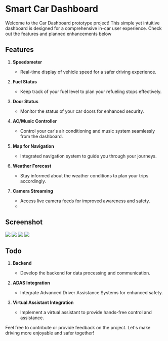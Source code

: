 # Smart Car Dashboard

Welcome to the Car Dashboard  prototype project! This simple yet intuitive dashboard is designed for a comprehensive in-car user experience. Check out the features and planned enhancements below

## Features

1. **Speedometer**
   - Real-time display of vehicle speed for a safer driving experience.

2. **Fuel Status**
   - Keep track of your fuel level to plan your refueling stops effectively.

3. **Door Status**
   - Monitor the status of your car doors for enhanced security.

4. **AC/Music Controller**
   - Control your car's air conditioning and music system seamlessly from the dashboard.

5. **Map for Navigation**
   - Integrated navigation system to guide you through your journeys.

6. **Weather Forecast**
   - Stay informed about the weather conditions to plan your trips accordingly.

7. **Camera Streaming**
   - Access live camera feeds for improved awareness and safety.
   - 
## Screenshot

<img src = "D:\RANJEET\sap\car_dash\pro1234\docs & demonstration\images of proto\Screenshot 2025-03-21 142748.png">
<img src = "D:\RANJEET\sap\car_dash\pro1234\docs & demonstration\images of proto\Screenshot 2025-03-21 142657.png">
<img src = "D:\RANJEET\sap\car_dash\pro1234\docs & demonstration\images of proto\Screenshot 2025-03-21 142716.png">
<img src = "D:\RANJEET\sap\car_dash\pro1234\docs & demonstration\images of proto\Screenshot 2025-03-21 142738.png">


## Todo

1. **Backend**
   - Develop the backend for data processing and communication.

2. **ADAS Integration**
   - Integrate Advanced Driver Assistance Systems for enhanced safety.

3. **Virtual Assistant Integration**
   - Implement a virtual assistant to provide hands-free control and assistance.

Feel free to contribute or provide feedback on the project. Let's make driving more enjoyable and safer together!




